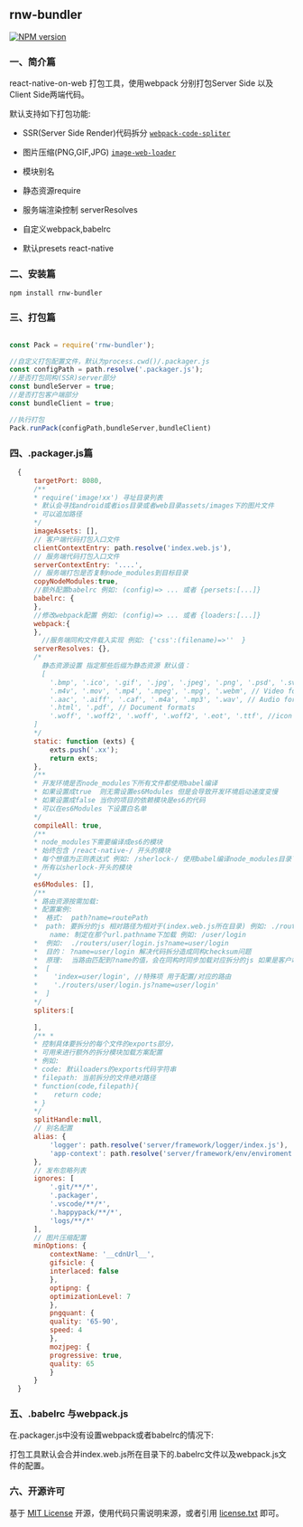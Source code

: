 ## rnw-bundler

[![NPM version][npm-image]][npm-url]

### 一、简介篇

react-native-on-web 打包工具，使用webpack
分别打包Server Side 以及 Client Side两端代码。

默认支持如下打包功能:

- SSR(Server Side Render)代码拆分  [ `webpack-code-spliter` ](https://github.com/Beven91/webpack-code-spliter)

- 图片压缩(PNG,GIF,JPG) [ `image-web-loader` ](https://github.com/Beven91/image-web-loader)

- 模块别名

- 静态资源require

- 服务端渲染控制 serverResolves

- 自定义webpack,babelrc

- 默认presets react-native


### 二、安装篇

    npm install rnw-bundler
    
     
### 三、打包篇

```js

const Pack = require('rnw-bundler');

//自定义打包配置文件，默认为process.cwd()/.packager.js
const configPath = path.resolve('.packager.js');
//是否打包同构(SSR)server部分
const bundleServer = true;
//是否打包客户端部分
const bundleClient = true;

//执行打包
Pack.runPack(configPath,bundleServer,bundleClient)

```

### 四、.packager.js篇

```js
  {
      targetPort: 8080,
      /**
      * require('image!xx') 寻址目录列表
      * 默认会寻找android或者ios目录或者web目录assets/images下的图片文件
      * 可以追加路径
      */
      imageAssets: [],
      // 客户端代码打包入口文件
      clientContextEntry: path.resolve('index.web.js'),
      // 服务端代码打包入口文件
      serverContextEntry: '....',
      // 服务端打包是否复制node_modules到目标目录
      copyNodeModules:true,
      //额外配置babelrc 例如: (config)=> ... 或者 {persets:[...]}
      babelrc: {
      },
      //修改webpack配置 例如: (config)=> ... 或者 {loaders:[...]}
      webpack:{
      },
        //服务端同构文件载入实现 例如: {'css':(filename)=>''  }
      serverResolves: {},
      /*
        静态资源设置 指定那些后缀为静态资源 默认值：
        [
          '.bmp', '.ico', '.gif', '.jpg', '.jpeg', '.png', '.psd', '.svg', '.webp', // Image formats
          '.m4v', '.mov', '.mp4', '.mpeg', '.mpg', '.webm', // Video formats
          '.aac', '.aiff', '.caf', '.m4a', '.mp3', '.wav', // Audio formats
          '.html', '.pdf', // Document formats
          '.woff', '.woff2', '.woff', '.woff2', '.eot', '.ttf', //icon font
      ]
      */
      static: function (exts) {
          exts.push('.xx');
          return exts;
      },
      /**
      * 开发环境是否node_modules下所有文件都使用babel编译
      * 如果设置成true  则无需设置es6Modules 但是会导致开发环境启动速度变慢
      * 如果设置成false 当你的项目的依赖模块是es6的代码 
      * 可以在es6Modules 下设置白名单
      */
      compileAll: true,
      /**
      * node_modules下需要编译成es6的模块
      * 始终包含 /react-native-/ 开头的模块
      * 每个想值为正则表达式 例如: /sherlock-/ 使用babel编译node_modules目录下
      * 所有以sherlock-开头的模块
      */
      es6Modules: [],
      /**
      * 路由资源按需加载:
      * 配置案例:
      *  格式:  path?name=routePath
      *  path: 要拆分的js 相对路径为相对于(index.web.js所在目录) 例如: ./routers/user/login.js
          name: 制定在那个url.pathname下加载 例如: /user/login
      *  例如:  ./routers/user/login.js?name=user/login
      *  目的： ?name=user/login 解决代码拆分造成同构checksum问题
      *  原理:  当路由匹配到?name的值，会在同构时同步加载对应拆分的js 如果是客户端pushstate则异步加载
      *  [
      *    'index=user/login', //特殊项 用于配置/对应的路由
      *    './routers/user/login.js?name=user/login'
      *  ]
      */
      spliters:[
        
      ],
      /** *
      * 控制具体要拆分的每个文件的exports部分，
      * 可用来进行额外的拆分模块加载方案配置
      * 例如: 
      * code: 默认loaders的exports代码字符串
      * filepath: 当前拆分的文件绝对路径
      * function(code,filepath){
      *    return code;
      * }
      */
      splitHandle:null,
      // 别名配置
      alias: {
          'logger': path.resolve('server/framework/logger/index.js'),
          'app-context': path.resolve('server/framework/env/enviroment.js')
      },
      // 发布忽略列表
      ignores: [
          '.git/**/*',
          '.packager',
          '.vscode/**/*',
          '.happypack/**/*',
          'logs/**/*'
      ],
      // 图片压缩配置
      minOptions: {
          contextName: '__cdnUrl__',
          gifsicle: {
          interlaced: false
          },
          optipng: {
          optimizationLevel: 7
          },
          pngquant: {
          quality: '65-90',
          speed: 4
          },
          mozjpeg: {
          progressive: true,
          quality: 65
          }
      }
  }

```

### 五、.babelrc 与webpack.js

在.packager.js中没有设置webpack或者babelrc的情况下:

打包工具默认会合并index.web.js所在目录下的.babelrc文件以及webpack.js文件的配置。

### 六、开源许可
基于 [MIT License](http://zh.wikipedia.org/wiki/MIT_License) 开源，使用代码只需说明来源，或者引用 [license.txt](https://github.com/sofish/typo.css/blob/master/license.txt) 即可。

[npm-url]: https://www.npmjs.com/package/rnw-bundler
[npm-image]: https://img.shields.io/npm/v/rnw-bundler.svg